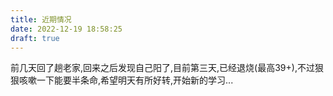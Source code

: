 ```yaml
---
title: 近期情况
date: 2022-12-19 18:58:25
draft: true
---
```


前几天回了趟老家,回来之后发现自己阳了,目前第三天,已经退烧(最高39+),不过狠狠咳嗽一下能要半条命,希望明天有所好转,开始新的学习...